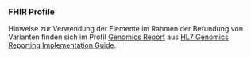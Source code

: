 ### FHIR Profile

Hinweise zur Verwendung der Elemente im Rahmen der Befundung von Varianten finden sich im Profil [Genomics Report](http://hl7.org/fhir/uv/genomics-reporting/STU3/StructureDefinition-genomics-report.html) aus [HL7 Genomics Reporting Implementation Guide](http://hl7.org/fhir/uv/genomics-reporting/STU3/).
